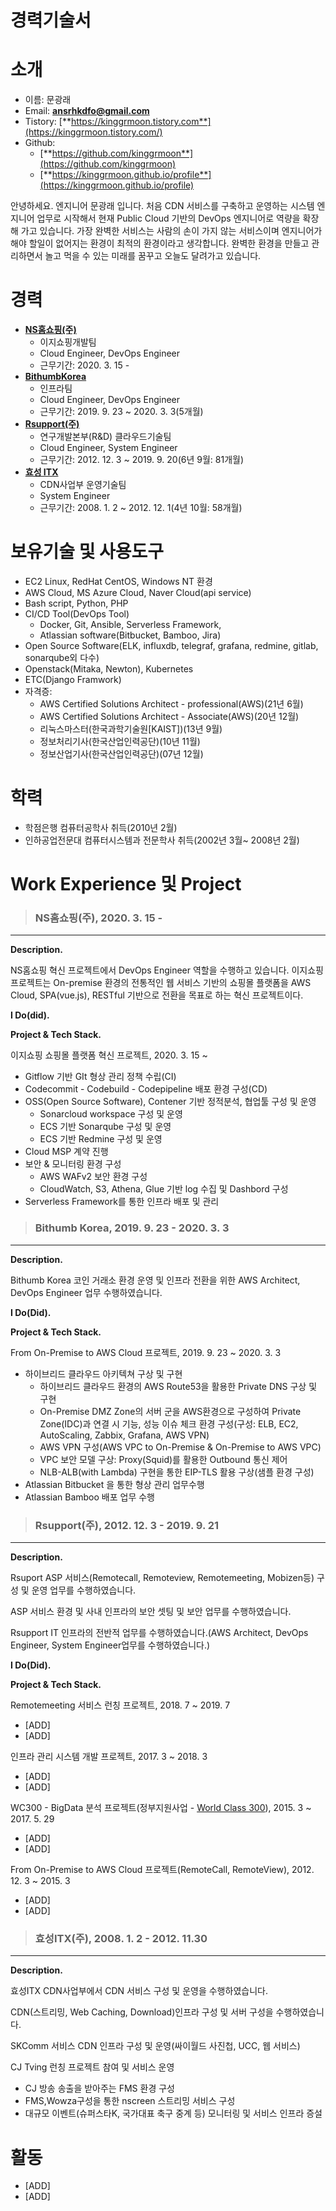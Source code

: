# 경력기술서
<!--
Created: 2020년 11월 8일 오후 4:06   
Created By: GR moon   
Last Edited By: GR moon   
Last Edited Time: 2021년 1월 22일 오후 8:00   
Type: 작성중   
-->

<!--
참고링크
[https://hyunseob.github.io/resume/](https://hyunseob.github.io/resume/)
[https://jbee.io/career/2020-turnover-2/](https://jbee.io/career/2020-turnover-2/)
[https://github.com/seokju-na/resume](https://github.com/seokju-na/resume)
[https://blog.outsider.ne.kr/1234](https://blog.outsider.ne.kr/1234)
-->

# 소개
<!--
![%E1%84%80%E1%85%A7%E1%86%BC%E1%84%85%E1%85%A7%E1%86%A8%20%E1%84%80%E1%85%B5%E1%84%89%E1%85%AE%E1%86%AF%E1%84%89%E1%85%A5(2020%E1%84%82%E1%85%A7%E1%86%AB%20%E1%84%92%E1%85%A1%E1%84%87%E1%85%A1%E1%86%AB%E1%84%80%E1%85%B5)%2034a86578d0734896923ae64cc2a0ddf1/IMG_5509.jpg](%E1%84%80%E1%85%A7%E1%86%BC%E1%84%85%E1%85%A7%E1%86%A8%20%E1%84%80%E1%85%B5%E1%84%89%E1%85%AE%E1%86%AF%E1%84%89%E1%85%A5(2020%E1%84%82%E1%85%A7%E1%86%AB%20%E1%84%92%E1%85%A1%E1%84%87%E1%85%A1%E1%86%AB%E1%84%80%E1%85%B5)%2034a86578d0734896923ae64cc2a0ddf1/IMG_5509.jpg)
-->

- 이름: 문광래
- Email: [**ansrhkdfo@gmail.com**](mailto:ansrhkdfo@gmail.com)
- Tistory: [**https://kinggrmoon.tistory.com**](https://kinggrmoon.tistory.com/)
- Github: 
    - [**https://github.com/kinggrmoon**](https://github.com/kinggrmoon)
    - [**https://kinggrmoon.github.io/profile**](https://kinggrmoon.github.io/profile)

안녕하세요. 엔지니어 문광래 입니다. 처음 CDN 서비스를 구축하고 운영하는 시스템 엔지니어 업무로 시작해서 현재 Public Cloud 기반의 DevOps 엔지니어로 역량을 확장해 가고 있습니다. 가장 완벽한 서비스는 사람의 손이 가지 않는 서비스이며 엔지니어가 해야 할일이 없어지는 환경이 최적의 환경이라고 생각합니다. 완벽한 환경을 만들고  관리하면서 놀고 먹을 수 있는 미래를 꿈꾸고 오늘도 달려가고 있습니다.

# 경력

- [**NS홈쇼핑(주)**](http://pr.nsmall.com/index.do)
    - 이지쇼핑개발팀
    - Cloud Engineer, DevOps Engineer
    - 근무기간:  2020. 3. 15 -
- [**BithumbKorea**](https://www.bithumbcorp.com/ko/company/aboutus.php)
    - 인프라팀
    - Cloud Engineer, DevOps Engineer
    - 근무기간: 2019. 9. 23 ~ 2020. 3. 3(5개월)
- [**Rsupport(주)**](https://www.rsupport.com/ko-kr/company/overview/)
    - 연구개발본부(R&D) 클라우드기술팀
    - Cloud Engineer, System Engineer
    - 근무기간:  2012. 12. 3 ~ 2019. 9. 20(6년 9월: 81개월)
- [**효성 ITX**](https://www.hyosungitx.com/ko/about/about.itx)
    - CDN사업부 운영기술팀
    - System Engineer
    - 근무기간: 2008. 1. 2 ~ 2012. 12. 1(4년 10월: 58개월)   
      

# 보유기술 및 사용도구
- EC2 Linux, RedHat CentOS, Windows NT 환경
- AWS Cloud, MS Azure Cloud, Naver Cloud(api service)
- Bash script, Python, PHP
- CI/CD Tool(DevOps Tool)
    - Docker, Git, Ansible, Serverless Framework,
    - Atlassian software(Bitbucket, Bamboo, Jira)
- Open Source Software(ELK, influxdb, telegraf, grafana, redmine, gitlab, sonarqube외 다수)
- Openstack(Mitaka, Newton), Kubernetes
- ETC(Django Framwork)
- 자격증:
    - AWS Certified Solutions Architect - professional(AWS)(21년 6월)
    - AWS Certified Solutions Architect - Associate(AWS)(20년 12월)
    - 리눅스마스터(한국과학기술원[KAIST])(13년 9월)
    - 정보처리기사(한국산업인력공단)(10년 11월)
    - 정보산업기사(한국산업인력공단)(07년 12월)
    

# 학력
- 학점은행 컴퓨터공학사 취득(2010년 2월)
- 인하공업전문대 컴퓨터시스템과 전문학사 취득(2002년 3월~ 2008년 2월)

# Work Experience 및 Project

> ### NS홈쇼핑(주), 2020. 3. 15 -
---
**Description.**

NS홈쇼핑 혁신 프로젝트에서 DevOps Engineer 역할을 수행하고 있습니다. 이지쇼핑 프로젝트는 On-premise 환경의 전통적인 웹 서비스 기반의 쇼핑몰 플랫폼을 AWS Cloud, SPA(vue.js), RESTful 기반으로 전환을 목표로 하는 혁신 프로젝트이다. 

**I Do(did).**

**Project & Tech Stack.**

이지쇼핑 쇼핑몰 플랫폼 혁신 프로젝트, 2020. 3. 15 ~

- Gitflow 기반 GIt 형상 관리 정책 수립(CI)
- Codecommit - Codebuild - Codepipeline 배포 환경 구성(CD)
- OSS(Open Source Software), Contener 기반 정적분석, 협업툴 구성 및 운영
    - Sonarcloud workspace 구성 및 운영
    - ECS 기반 Sonarqube 구성 및 운영
    - ECS 기반 Redmine 구성 및 운영
- Cloud MSP 계약 진행
- 보안 & 모니터링 환경 구성
    - AWS WAFv2 보안 환경 구성
    - CloudWatch, S3, Athena, Glue 기반 log 수집 및 Dashbord 구성
- Serverless Framework를 통한 인프라 배포 및  관리

> ### Bithumb Korea, 2019. 9. 23 - 2020. 3. 3
---
**Description.**

Bithumb Korea 코인 거래소 환경 운영 및 인프라 전환을 위한 AWS Architect, DevOps Engineer 업무 수행하였습니다.

**I Do(Did).**

**Project & Tech Stack.**

From On-Premise to AWS Cloud 프로젝트, 2019. 9. 23 ~ 2020. 3. 3

- 하이브리드 클라우드 아키텍쳐 구상 및 구현
    - 하이브리드 클라우드 환경의 AWS Route53을 활용한 Private DNS 구상 및 구현
    - On-Premise DMZ Zone의 서버 군을 AWS환경으로 구성하여 Private Zone(IDC)과 연결 시 기능, 성능 이슈 체크 환경 구성(구성: ELB, EC2, AutoScaling, Zabbix, Grafana, AWS VPN)
    - AWS VPN 구성(AWS VPC to On-Premise & On-Premise to AWS VPC)
    - VPC 보안 모델 구상: Proxy(Squid)를 활용한 Outbound 통신 제어
    - NLB-ALB(with Lambda) 구현을 통한 EIP-TLS 활용 구상(샘플 환경 구성)
- Atlassian Bitbucket 을 통한 형상 관리 업무수행
- Atlassian Bamboo 배포 업무 수행

> ### Rsupport(주), 2012. 12. 3 - 2019. 9. 21
---
**Description.**

Rsuport ASP 서비스(Remotecall, Remoteview, Remotemeeting, Mobizen등) 구성 및 운영 업무를 수행하였습니다.

ASP 서비스 환경 및 사내 인프라의 보안 셋팅 및 보안 업무를 수행하였습니다.

Rsupport IT 인프라의 전반적 업무를 수행하였습니다.(AWS Architect, DevOps Engineer, System Engineer업무를 수행하였습니다.)

**I Do(Did).**

**Project & Tech Stack.**

Remotemeeting 서비스 런칭 프로젝트, 2018. 7 ~ 2019. 7

- [ADD]
- [ADD]

인프라 관리 시스템 개발 프로젝트, 2017. 3 ~ 2018. 3

- [ADD]
- [ADD]

WC300 - BigData 분석 프로젝트(정부지원사업 - [World Class 300](https://worldclass300.org/html/main/sub.htm?subMenu=02&pageNum=02&category=63)), 2015. 3 ~ 2017. 5. 29

- [ADD]
- [ADD]

From On-Premise to AWS Cloud 프로젝트(RemoteCall, RemoteView), 2012. 12. 3 ~ 2015. 3

- [ADD]
- [ADD]

> ### 효성ITX(주), 2008. 1. 2 - 2012. 11.30
---
**Description.**

효성ITX CDN사업부에서 CDN 서비스 구성 및 운영을 수행하였습니다.

CDN(스트리밍, Web Caching, Download)인프라 구성 및 서버 구성을 수행하였습니다. 

SKComm 서비스 CDN 인프라 구성 및 운영(싸이월드 사진첩, UCC, 웹 서비스)

CJ Tving 런칭 프로젝트 참여 및 서비스 운영

- CJ 방송 송출을 받아주는 FMS 환경 구성
- FMS,Wowza구성을 통한 nscreen 스트리밍 서비스 구성
- 대규모 이벤트(슈퍼스타K, 국가대표 축구 중계 등) 모니터링 및 서비스 인프라 증설

# 활동

- [ADD]
- [ADD]